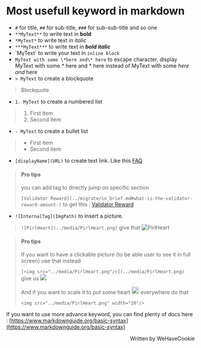 # Most usefull keyword in markdown

- `#` for title, `##` for sub-title, `###` for sub-sub-title and so one
- `**MyText**` to write text in **bold**
- `*MyText*` to write text in *italic*
- `***MyText***` to write text in ***bold italic***
- \`MyText\` to write your text in `inline block`
- `MyText with some \*here and\* here` to escape character, display MyText with some \* here and \* here instead of MyText with some *here and* here
- `> MyText` to create a blockquote
> Blockquote

- `1. MyText` to create a numbered list
> 1. First item
> 2. Second item

- `- MyText` to create a bullet list
> - First item
> - Second item

- `[displayName](URL)` to create text link. Like this [FAQ](../migrate/in_brief.md)

> #### Pro tips
> you can add tag to directly jump on specific section
>
> `[Validator Reward](../migrate/in_brief.md#what-is-the-validator-reward-amount-)` to get this : [Validator Reward](../migrate/in_brief.md#what-is-the-validator-reward-amount-)

- `![InternalTag](ImgPath)` to insert a picture.

> `![PirlHeart](../media/PirlHeart.png)` give that ![PirlHeart](../media/PirlHeart.png)

> #### Pro tips
> If you want to have a clickable picture (to be able user to see it in full screen) use that instead
>
>`[<img src="../media/PirlHeart.png"/>](../media/PirlHeart.png)` give us [<img src="../media/PirlHeart.png"/>](../media/PirlHeart.png)
>
> And if you want to scale it to put some heart <img src="../media/PirlHeart.png" width="20"/> everywhere do that 
>
>`<img src="../media/PirlHeart.png" width="20"/>`

If you want to use more advance keyword, you can find plenty of docs here : [https://www.markdownguide.org/basic-syntax](https://www.markdownguide.org/basic-syntax)

<p align=right> Written by WeHaveCookie </p>